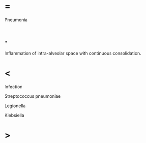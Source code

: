 # =

Pneumonia

# .

Inflammation of intra-alveolar space with continuous consolidation.

# <

Infection

Streptococcus pneumoniae

Legionella

Klebsiella

# >
